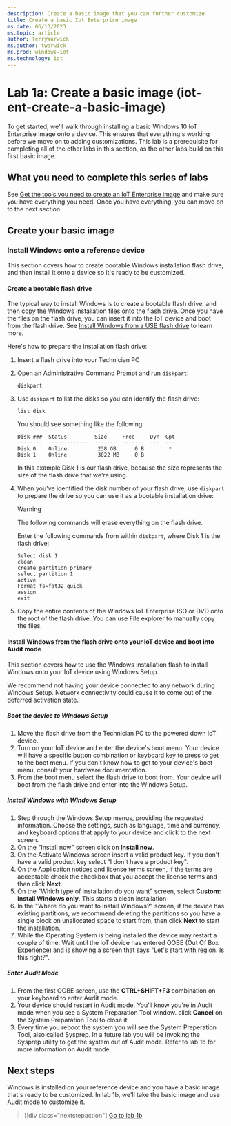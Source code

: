 ```yaml
---
description: Create a basic image that you can further customize
title: Create a basic Iot Enterprise image
ms.date: 06/13/2023
ms.topic: article
author: TerryWarwick
ms.author: twarwick
ms.prod: windows-iot
ms.technology: iot
---
```



# Lab 1a: Create a basic image (iot-ent-create-a-basic-image)

To get started, we'll walk through installing a basic Windows 10 IoT Enterprise image onto a device. This ensures that everything's working before we move on to adding customizations. This lab is a prerequisite  for completing all of the other labs in this section, as the other labs build on this first basic image.

## What you need to complete this series of labs

See [Get the tools you need to create an IoT Enterprise image](iot-ent-get-the-tools-you-need.md) and make sure you have everything you need. Once you have everything, you can move on to the next section.

## Create your basic image

### Install Windows onto a reference device

This section covers how to create bootable Windows installation flash drive, and then install it onto a device so it's ready to be customized.

#### Create a bootable flash drive

The typical way to install Windows is to create a bootable flash drive, and then copy the Windows installation files onto the flash drive. Once you have the files on the flash drive, you can insert it into the IoT device and boot from the flash drive. See [Install Windows from a USB flash drive](/windows-hardware/manufacture/desktop/install-windows-from-a-usb-flash-drive) to learn more.

Here's how to prepare the installation flash drive:

1. Insert a flash drive into your Technician PC
2. Open an Administrative Command Prompt and run `diskpart`:

   ```console
   diskpart
   ```

3. Use `diskpart` to list the disks so you can identify the flash drive:

   ```console
   list disk
   ```

   You should see something like the following:

   ```console
   Disk ###  Status         Size     Free     Dyn  Gpt
   --------  -------------  -------  -------  ---  ---
   Disk 0    Online          238 GB      0 B        *
   Disk 1    Online          3822 MB     0 B      
   ```

   In this example Disk 1 is our flash drive, because the size represents the size of the flash drive that we're using.

4. When you've identified the disk number of your flash drive, use `diskpart` to prepare the drive so you can use it as a bootable installation drive:

    >[!Warning]
    >The following commands will erase everything on the flash drive.

    Enter the following commands from within `diskpart`, where Disk 1 is the flash drive:

    ```diskpart
    Select disk 1
    clean
    create partition primary
    select partition 1
    active
    Format fs=fat32 quick
    assign
    exit
    ```

5. Copy the entire contents of the Windows IoT Enterprise ISO or DVD onto the root of the flash drive. You can use File explorer to manually copy the files.  

#### Install Windows from the flash drive onto your IoT device and boot into Audit mode

This section covers how to use the Windows installation flash to install Windows onto your IoT device using Windows Setup.

We recommend not having your device connected to any network during Windows Setup. Network connectivity could cause it to come out of the deferred activation state.  

##### Boot the device to Windows Setup

1. Move the flash drive from the Technician PC to the powered down IoT device.
2. Turn on your IoT device and enter the device's boot menu. Your device will have a specific button combination or keyboard key to press to get to the boot menu. If you don't know how to get to your device's boot menu, consult your hardware documentation.  
3. From the boot menu select the flash drive to boot from. Your device will boot from the flash drive and enter into the Windows Setup.

##### Install Windows with Windows Setup

1. Step through the Windows Setup menus, providing the requested information. Choose the settings, such as language, time and currency, and keyboard options that apply to your device and click to the next screen.
2. On the "Install now" screen click on **Install now**.
3. On the Activate Windows screen insert a valid product key. If you don't have a valid product key select "I don't have a product key".  
4. On the Application notices and license terms screen, if the terms are acceptable check the checkbox that you accept the license terms and then click **Next**.  
5. On the "Which type of installation do you want" screen, select **Custom: Install Windows only**. This starts a clean installation
6. In the "Where do you want to install Windows?" screen, if the device has existing partitions, we recommend deleting the partitions so you have a single block on unallocated space to start from, then click **Next** to start the installation.
7. While the Operating System is being installed the device may restart a couple of time. Wait until the IoT device has entered OOBE (Out Of Box Experience) and is showing a screen that says "Let's start with region. Is this right?".

##### Enter Audit Mode

1. From the first OOBE screen, use the **CTRL+SHIFT+F3** combination on your keyboard to enter Audit mode.
2. Your device should restart in Audit mode. You'll know you're in Audit mode when you see a System Preparation Tool window. click **Cancel** on the System Preparation Tool to close it.
3. Every time you reboot the system you will see the System Preperation Tool, also called Sysprep.  In a future lab you will be invoking the Sysprep utility to get the system out of Audit mode. Refer to lab 1b for more information on Audit mode.

## Next steps

Windows is installed on your reference device and you have a basic image that's ready to be customized. In lab 1b, we'll take the basic image and use Audit mode to customize it.

>[!div class="nextstepaction"]
>[Go to lab 1b](iot-ent-customize-the-reference-device-in-audit-mode.md)
